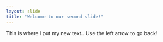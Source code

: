 ```yaml
---
layout: slide
title: "Welcome to our second slide!"
---
```

This is where I put my new text..
Use the left arrow to go back!
